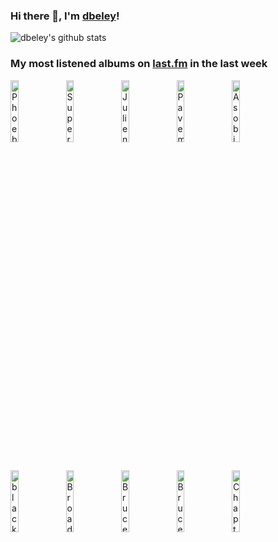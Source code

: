 ### Hi there 👋, I'm [dbeley](https://dbeley.ovh/en)!

![dbeley's github stats](https://github-readme-stats.vercel.app/api?username=dbeley)

### My most listened albums on [last.fm](https://www.last.fm/user/d_beley) in the last week

[<img src='https://lastfm.freetls.fastly.net/i/u/300x300/4e31f6b52ff52b99a93650badd19b2c5.jpg' width='16%' height='16%' alt='Phoebe Bridgers - Punisher'>](https://www.last.fm/music/phoebe%2bbridgers/punisher)&nbsp;
[<img src='https://lastfm.freetls.fastly.net/i/u/300x300/cb46c8c8454a44e5c4565786f733e68e.png' width='16%' height='16%' alt='Supertramp - Crime of the Century (Remastered)'>](https://www.last.fm/music/supertramp/crime%2bof%2bthe%2bcentury%2b%2528remastered%2529)&nbsp;
[<img src='https://lastfm.freetls.fastly.net/i/u/300x300/d2f23414e5f03ce5d25bee36dc355aa6.jpg' width='16%' height='16%' alt='Julien Baker - Boygenius'>](https://www.last.fm/music/julien%2bbaker/boygenius)&nbsp;
[<img src='https://lastfm.freetls.fastly.net/i/u/300x300/515b7450118c4ff0b8d0a9ad2b4375ec.png' width='16%' height='16%' alt='Pavement - Crooked Rain, Crooked Rain'>](https://www.last.fm/music/pavement/crooked%2brain%252c%2bcrooked%2brain)&nbsp;
[<img src='https://lastfm.freetls.fastly.net/i/u/300x300/4be1fbd9d6734fa6a9185f5654b03795.jpg' width='16%' height='16%' alt='Asobi Seksu - Citrus'>](https://www.last.fm/music/asobi%2bseksu/citrus)&nbsp;
<br>
[<img src='https://lastfm.freetls.fastly.net/i/u/300x300/67a4d6e9f3425753c90e0eb0e2d19c7c.jpg' width='16%' height='16%' alt='black midi - Cavalcade'>](https://www.last.fm/music/black%2bmidi/cavalcade)&nbsp;
[<img src='https://lastfm.freetls.fastly.net/i/u/300x300/233c5f872a856a32c00a2abe2a65e086.jpg' width='16%' height='16%' alt='Broadcast - The Noise Made by People'>](https://www.last.fm/music/broadcast/the%2bnoise%2bmade%2bby%2bpeople)&nbsp;
[<img src='https://lastfm.freetls.fastly.net/i/u/300x300/03426c63f1f44b53cb6ea5745ec08cda.png' width='16%' height='16%' alt='Bruce Springsteen - Born in the U.S.A.'>](https://www.last.fm/music/bruce%2bspringsteen/born%2bin%2bthe%2bu.s.a.)&nbsp;
[<img src='https://lastfm.freetls.fastly.net/i/u/300x300/92587764cd2b43baadcc8c22cdfc53a3.png' width='16%' height='16%' alt='Bruce Springsteen - Nebraska'>](https://www.last.fm/music/bruce%2bspringsteen/nebraska)&nbsp;
[<img src='https://lastfm.freetls.fastly.net/i/u/300x300/f609c88c028ea74ba5a734679f76f60a.jpg' width='16%' height='16%' alt='Chapterhouse - Best Of'>](https://www.last.fm/music/chapterhouse/best%2bof)&nbsp;
<br>
